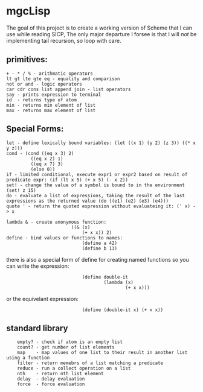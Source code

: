 # mgcLisp

The goal of this project is to create a working version of Scheme that I can use
while reading SICP, The only major departure I forsee is that I will _not_ be 
implementing tail recursion, so loop with care.

## primitives:
    
    + - * / % - arithmatic operators
    lt gt lte gte eq - equality and comparison
    not or and - logic operators
    car cdr cons list append join - list operators
    say - prints expression to terminal
    id  - returns type of atom
    min - returns min element of list 
    max - returns max element of list

## Special Forms:

    let - define lexically bound variables: (let ((x 1) (y 2) (z 3)) ((* x y z)))
    cond - (cond ((eq x 3) 2) 
             ((eq x 2) 1)
             ((eq x 7) 3) 
             (else 0))
    if - limited conditional, execute expr1 or expr2 based on result of predicate expr: (if (lt x 5) (+ x 5) (- x 2))
    set! - change the value of a symbol is bound to in the environment (set! z 15)
    do - evaluate a list of expressions, taking the result of the last expressions as the returned value (do ((e1) (e2) (e3) (e4)))
    quote ' - return the quoted expression without evaluateing it: (' x) -> x

    lambda & - create anonymous function: 
                            ((& (x) 
                                (+ x x)) 2)
    define - bind values or functions to names: 
                                (define a 42)
                                (define b 13)
      
there is also a special form of define for creating named functions so you can write the expression:
      
                                (define double-it 
                                        (lambda (x) 
                                                (+ x x)))
or the equivelant expression:

                                (define (double-it x) (+ x x))
    
    
## standard library
        empty? - check if atom is an empty list
        count? - get number of list elements
        map    - map values of one list to their result in another list using a function
        filter - return memebrs of a list matching a predicate
        reduce - run a collect operation on a list
        nth    - return nth list element
        delay  - delay evaluation
        force  - force evaluation